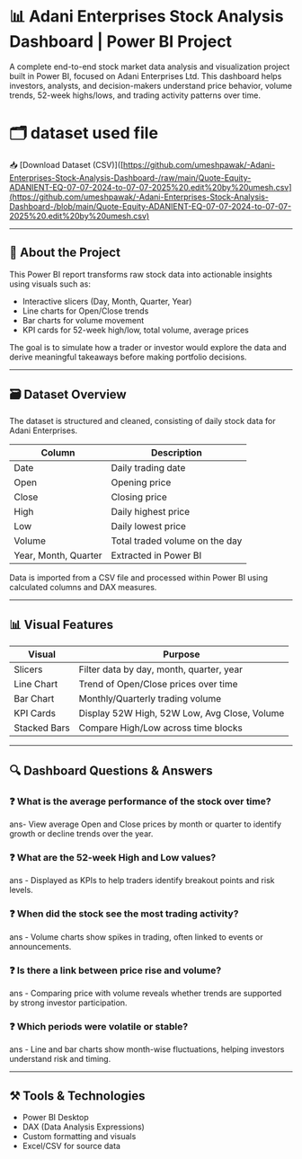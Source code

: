 # 📊 Adani Enterprises Stock Analysis Dashboard | Power BI Project

A complete end-to-end stock market data analysis and visualization project built in Power BI, focused on Adani Enterprises Ltd. This dashboard helps investors, analysts, and decision-makers understand price behavior, volume trends, 52-week highs/lows, and trading activity patterns over time.

# 🗂️  dataset used file
📥 [Download Dataset (CSV)]([https://github.com/umeshpawak/-Adani-Enterprises-Stock-Analysis-Dashboard-/raw/main/Quote-Equity-ADANIENT-EQ-07-07-2024-to-07-07-2025%20.edit%20by%20umesh.csv](https://github.com/umeshpawak/-Adani-Enterprises-Stock-Analysis-Dashboard-/blob/main/Quote-Equity-ADANIENT-EQ-07-07-2024-to-07-07-2025%20.edit%20by%20umesh.csv)

---

## 📌 About the Project

This Power BI report transforms raw stock data into actionable insights using visuals such as:
- Interactive slicers (Day, Month, Quarter, Year)
- Line charts for Open/Close trends
- Bar charts for volume movement
- KPI cards for 52-week high/low, total volume, average prices

The goal is to simulate how a trader or investor would explore the data and derive meaningful takeaways before making portfolio decisions.

---

## 🗃 Dataset Overview
The dataset is structured and cleaned, consisting of daily stock data for Adani Enterprises.

| Column     | Description                          |
|------------|--------------------------------------|
| Date       | Daily trading date                   |
| Open       | Opening price                        |
| Close      | Closing price                        |
| High       | Daily highest price                  |
| Low        | Daily lowest price                   |
| Volume     | Total traded volume on the day       |
| Year, Month, Quarter | Extracted in Power BI      |

Data is imported from a CSV file and processed within Power BI using calculated columns and DAX measures.

---

## 📊 Visual Features

| Visual        | Purpose                                      |
|---------------|----------------------------------------------|
| Slicers       | Filter data by day, month, quarter, year     |
| Line Chart    | Trend of Open/Close prices over time         |
| Bar Chart     | Monthly/Quarterly trading volume             |
| KPI Cards     | Display 52W High, 52W Low, Avg Close, Volume |
| Stacked Bars  | Compare High/Low across time blocks          |

---

## 🔍 Dashboard Questions & Answers

### ❓ What is the average performance of the stock over time?
 ans- View average Open and Close prices by month or quarter to identify growth or decline trends over the year.

### ❓ What are the 52-week High and Low values?
 ans - Displayed as KPIs to help traders identify breakout points and risk levels.

### ❓ When did the stock see the most trading activity?
ans - Volume charts show spikes in trading, often linked to events or announcements.

### ❓ Is there a link between price rise and volume?
ans - Comparing price with volume  reveals whether trends are supported by strong investor participation.

### ❓ Which periods were volatile or stable?
ans - Line and bar charts show month-wise fluctuations, helping investors understand risk and timing.

---

## ⚒ Tools & Technologies

- Power BI Desktop
- DAX (Data Analysis Expressions)
- Custom formatting and visuals
- Excel/CSV for source data

